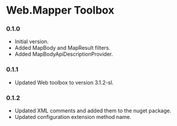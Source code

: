 # Web.Mapper Toolbox

### 0.1.0

- Initial version.
- Added MapBody and MapResult filters.
- Added MapBodyApiDescriptionProvider.

### 0.1.1

- Updated Web toolbox to version 3.1.2-sl.

### 0.1.2

- Updated XML comments and added them to the nuget package.
- Updated configuration extension method name.
